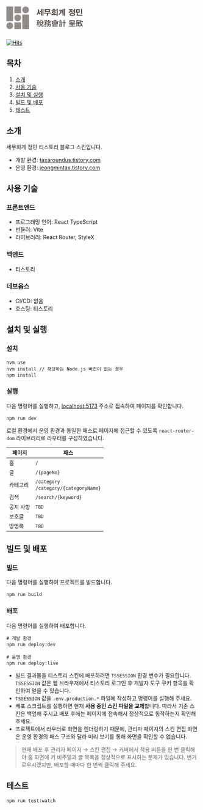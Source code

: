 <h1>
  <img src="public/logo.svg" alt="로고" height="60" />
</h1>

[![Hits](https://hits.seeyoufarm.com/api/count/incr/badge.svg?url=https%3A%2F%2Fgithub.com%2Faroundus%2Fjeongmintax.tistory.com&count_bg=%2379C83D&title_bg=%23555555&icon=&icon_color=%23E7E7E7&title=Hits&edge_flat=false)](https://hits.seeyoufarm.com)

## 목차

1. [소개](#소개)
2. [사용 기술](#사용-기술)
3. [설치 및 실행](#설치-및-실행)
4. [빌드 및 배포](#빌드-및-배포)
5. [테스트](#테스트)

## 소개

세무회계 정민 티스토리 블로그 스킨입니다.

- 개발 환경: [taxaroundus.tistory.com](https://taxaroundus.tistory.com)
- 운영 환경: [jeongmintax.tistory.com](https://jeongmintax.tistory.com)

## 사용 기술

### 프론트엔드

- 프로그래밍 언어: React TypeScript
- 번들러: Vite
- 라이브러리: React Router, StyleX

### 백엔드

- 티스토리

### 데브옵스

- CI/CD: 없음
- 호스팅: 티스토리

## 설치 및 실행

### 설치

```shell
nvm use
nvm install // 해당하는 Node.js 버전이 없는 경우
npm install
```

### 실행

다음 명령어를 실행하고, [localhost:5173](http://localhost:5173) 주소로 접속하여 페이지를 확인합니다.

```shell
npm run dev
```

로컬 환경에서 운영 환경과 동일한 패스로 페이지에 접근할 수 있도록 `react-router-dom` 라이브러리로 라우터를 구성하였습니다.

| 페이지    | 패스                                        |
| --------- | ------------------------------------------- |
| 홈        | `/`                                         |
| 글        | `/{pageNo}`                                 |
| 카테고리  | `/category`<br />`/category/{categoryName}` |
| 검색      | `/search/{keyword}`                         |
| 공지 사항 | `TBD`                                       |
| 보호글    | `TBD`                                       |
| 방명록    | `TBD`                                       |

## 빌드 및 배포

### 빌드

다음 명령어를 실행하여 프로젝트를 빌드합니다.

```shell
npm run build
```

### 배포

다음 명령어를 실행하여 배포합니다.

```shell
# 개발 환경
npm run deploy:dev

# 운영 환경
npm run deploy:live
```

- 빌드 결과물을 티스토리 스킨에 배포하려면 `TSSESSION` 환경 변수가 필요합니다. `TSSESSION` 값은 웹 브라우저에서 티스토리 로그인 후 개발자 도구 쿠키 항목을 확인하여 얻을 수 있습니다.
- `TSSESSION` 값을 `.env.production.*` 파일에 작성하고 명령어를 실행해 주세요.
- 배포 스크립트를 실행하면 현재 **사용 중인 스킨 파일을 교체**합니다. 따라서 기존 스킨은 백업해 주시고 배포 후에는 페이지에 접속해서 정상적으로 동작하는지 확인해 주세요.
- 프로젝트에서 라우터로 화면을 렌더링하기 때문에, 관리자 페이지의 스킨 편집 화면은 운영 환경의 패스 구조와 달라 미리 보기를 통해 화면을 확인할 수 없습니다.

> 현재 배포 후 관리자 페이지 → 스킨 편집 → 커버에서 적용 버튼을 한 번 클릭해야 홈 화면에 키 비주얼과 글 목록을 정상적으로 표시하는 문제가 있습니다. 번거로우시겠지만, 배포할 때마다 한 번씩 클릭해 주세요.

## 테스트

```shell
npm run test:watch
```
